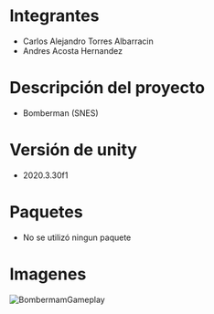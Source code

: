 # Integrantes
- Carlos Alejandro Torres Albarracin
- Andres Acosta Hernandez

# Descripción del proyecto
- Bomberman (SNES)

# Versión de unity
- 2020.3.30f1

# Paquetes
- No se utilizó ningun paquete

# Imagenes

![BombermamGameplay](https://ibb.co/zVMFxtn)